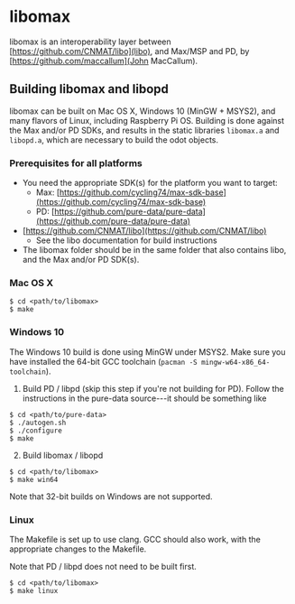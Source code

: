 # libomax

libomax is an interoperability layer between
[https://github.com/CNMAT/libo](libo), and Max/MSP and PD,
by [https://github.com/maccallum](John MacCallum).

## Building libomax and libopd

libomax can be built on Mac OS X, Windows 10 (MinGW + MSYS2), and many flavors
of Linux, including Raspberry Pi OS. Building is done against the Max
and/or PD SDKs, and results in the static libraries `libomax.a` and `libopd.a`,
which are necessary to build the odot objects.

### Prerequisites for all platforms

* You need the appropriate SDK(s) for the platform you want to target:
	* Max: [https://github.com/cycling74/max-sdk-base](https://github.com/cycling74/max-sdk-base)
	* PD: [https://github.com/pure-data/pure-data](https://github.com/pure-data/pure-data)
* [https://github.com/CNMAT/libo](https://github.com/CNMAT/libo)
	* See the libo documentation for build instructions
* The libomax folder should be in the same folder that also contains libo,
  and the Max and/or PD SDK(s).

### Mac OS X

```
$ cd <path/to/libomax>
$ make
```

### Windows 10

The Windows 10 build is done using MinGW under MSYS2. Make sure you have
installed the 64-bit GCC toolchain (`pacman -S mingw-w64-x86_64-toolchain`).

1. Build PD / libpd (skip this step if you're not building for PD). Follow the
instructions in the pure-data source---it should be something like

```
$ cd <path/to/pure-data>
$ ./autogen.sh
$ ./configure
$ make
```

2. Build libomax / libopd
```
$ cd <path/to/libomax>
$ make win64
```

Note that 32-bit builds on Windows are not supported.

### Linux

The Makefile is set up to use clang. GCC should also work, with the appropriate
changes to the Makefile.

Note that PD / libpd does not need to be built first.

```
$ cd <path/to/libomax>
$ make linux
```
